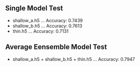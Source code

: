 ## Single Model Test
- shallow_a.h5 ... Accuracy:  0.7439
- shallow_b.h5 ... Accuracy:  0.7613
- thin.h5 ... Accuracy:  0.7131

## Average Eensemble Model Test
- shallow_a.h5 + shallow_b.h5 + thin.h5 ... Accuracy:  0.7947
